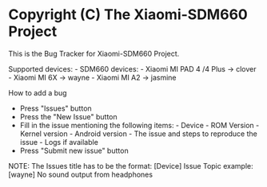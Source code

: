 Copyright (C) The Xiaomi-SDM660 Project
=============================================

This is the Bug Tracker for Xiaomi-SDM660 Project.

Supported devices:
     - SDM660 devices:
      - Xiaomi MI PAD 4 /4 Plus  ->	clover
      - Xiaomi MI 6X 			 ->	wayne
      - Xiaomi MI A2 			 ->	jasmine


How to add a bug
- Press "Issues" button
- Press the "New Issue" button
- Fill in the issue mentioning the following items:
      - Device
      - ROM Version
      - Kernel version
      - Android version
      - The issue and steps to reproduce the issue
      - Logs if available
- Press "Submit new issue" button

NOTE: The Issues title has to be the format: [Device] Issue Topic
example: [wayne] No sound output from headphones
